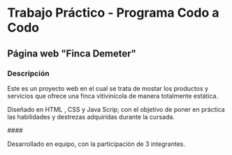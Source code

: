 # <h1> Trabajo Práctico - Programa Codo a Codo</h>
## <h2>Página web "Finca Demeter"</h2>
### <h3> Descripción </h3>
<p> Este es un proyecto web en el cual se trata de mostar los productos y servicios que ofrece una finca vitivinícola de manera totalmente estática.</p>
 <p> Diseñado en HTML , CSS y Java Scrip; con el objetivo de poner en práctica las habilidades y destrezas adquiridas durante la cursada. </p>
#### <p> Desarrollado en equipo, con la participación de 3 integrantes.</p>
